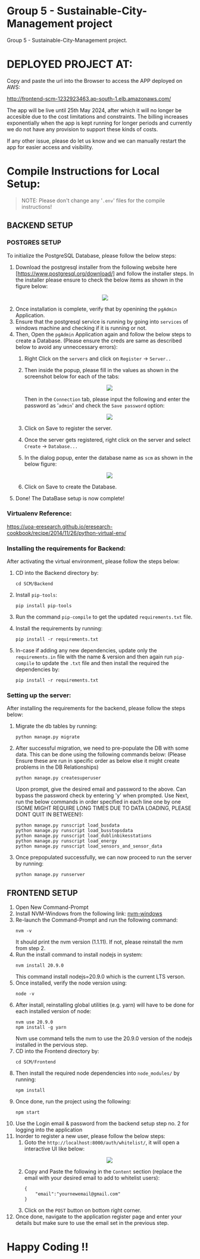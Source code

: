 # Group 5 - Sustainable-City-Management project

Group 5 - Sustainable-City-Management project. 

# DEPLOYED PROJECT AT:
Copy and paste the url into the Browser to access the APP deployed on AWS:

http://frontend-scm-1232923463.ap-south-1.elb.amazonaws.com/

The app will be live until 25th May 2024, after which it will no longer be accesible due to the cost limitations and constraints. The billing increases exponentially when the app is kept running for longer periods and currently we do not have any provision to support these kinds of costs.


If any other issue, please do let us know and we can manually restart the app for easier access and visibility.


# Compile Instructions for Local Setup:
> NOTE: Please don't change any '`.env`' files for the compile instructions!

## BACKEND SETUP

### POSTGRES SETUP
To initialize the PostgreSQL Database, please follow the below steps:

1. Download the postgresql installer from the following website here [https://www.postgresql.org/download/] and follow the installer steps. In the installer please ensure to check the below items as shown in the figure below:
    <figure align="center">
    <img src="https://i.postimg.cc/4yRYLvDZ/postgres-ss.png"/>
    </figure>
2. Once installation is complete, verify that by openining the `pgAdmin` Application.
3. Ensure that the postgresql service is running by going into `services` of windows machine and checking if it is running or not.
4. Then, Open the `pgAdmin` Application again and follow the below steps to create a Database. (Please ensure the creds are same as described below to avoid any unneccessary errors):
    1. Right Click on the `servers` and click on `Register` -> `Server..`
    2. Then inside the popup, please fill in the values as shown in the screenshot below for each of the tabs:
        <figure align="center">
        <img src="https://i.postimg.cc/0QRSFqSL/pgadmin1.png"/>
        </figure>

        Then in the `Connection` tab, please input the following and enter the password as '`admin`' and check the `Save password` option:

        <figure align="center">
        <img src="https://i.postimg.cc/HLCsCWS4/pgadmin2.png"/>
        </figure>
    3. Click on Save to register the server.
    4. Once the server gets registered, right click on the server and select `Create` -> `Database...`
    5. In the dialog popup, enter the database name as `scm` as shown in the below figure:
        <figure align="center">
        <img src="https://i.postimg.cc/htKQ9rnq/pgadmin3.png"/>
        </figure>
    6. Click on Save to create the Database.
5. Done! The DataBase setup is now complete!


### Virtualenv Reference: 
https://uoa-eresearch.github.io/eresearch-cookbook/recipe/2014/11/26/python-virtual-env/


### Installing the requirements for Backend:
After activating the virtual environment, please follow the steps below: 

1. CD into the Backend directory by:
    ```
    cd SCM/Backend
    ```

2. Install `pip-tools`:
    ```
    pip install pip-tools
    ```

3. Run the command `pip-compile` to get the updated `requirements.txt` file.

4. Install the requirements by running:
    ```
    pip install -r requirements.txt
    ```

5. In-case if adding any new dependencies, update only the `requirements.in` file with the name & version and then again run `pip-compile` to update the `.txt` file and then install the required the dependencies by:
    ```
    pip install -r requirements.txt
    ```

### Setting up the server:
After installing the requirements for the backend, please follow the steps below:

1. Migrate the db tables by running:
    ```
    python manage.py migrate
    ```

2. After successful migration, we need to pre-populate the DB with some data. This can be done using the following commands below: (Please Ensure these are run in specific order as below else it might create problems in the DB Relationships)
    ```
    python manage.py createsuperuser
    ```
    Upon prompt, give the desired email and password to the above. Can bypass the password check by entering 'y' when prompted.
    Use 
    Next, run the below commands in order specified in each line one by one (SOME MIGHT REQUIRE LONG TIMES DUE TO DATA LOADING, PLEASE DONT QUIT IN BETWEEN!):
    ```
    python manage.py runscript load_busdata
    python manage.py runscript load_busstopsdata
    python manage.py runscript load_dublinbikesstations
    python manage.py runscript load_energy
    python manage.py runscript load_sensors_and_sensor_data
    ```
3. Once prepopulated successfully, we can now proceed to run the server by running:
    ```
    python manage.py runserver
    ```

## FRONTEND SETUP

1. Open New Command-Prompt
2. Install NVM-Windows from the following link: [nvm-windows](https://github.com/coreybutler/nvm-windows)
3. Re-launch the Command-Prompt and run the following command:
    ```
    nvm -v
    ```
    It should print the nvm version (1.1.11). If not, please reinstall the nvm from step 2.
4. Run the install command to install nodejs in system:
    ```
    nvm install 20.9.0
    ```
    This command install nodejs=20.9.0 which is the current LTS verson.
5. Once installed, verify the node version using:
    ```
    node -v
    ```
6. After install, reinstalling global utilities (e.g. yarn) will have to be done for each installed version of node:
    ```
    nvm use 20.9.0
    npm install -g yarn
    ```
    Nvm use command tells the nvm to use the 20.9.0 version of the nodejs installed in the pervious step.
7. CD into the Frontend directory by:
    ```
    cd SCM/Frontend
    ```
8. Then install the required node dependencies into `node_modules/` by running:
    ```
    npm install
    ```
9. Once done, run the project using the following:
    ```
    npm start
    ```
10. Use the Login email & password from the backend setup step no. 2 for logging into the application
11. Inorder to register a new user, please follow the below steps:
    1. Goto the `http://localhost:8000/auth/whitelist/`, it will open a interactive UI like below:
        <figure align="center">
        <img src="https://i.postimg.cc/xd6mjFXd/whitelist.png"/>
        </figure>
    2. Copy and Paste the following in the `Content` section (replace the email with your desired email to add to whitelist users):
        ```
        {
            "email":"yournewemail@gmail.com"
        }
        ```
    3. Click on the `POST` button on bottom right corner.
12. Once done, navigate to the application register page and enter your details but make sure to use the email set in the previous step.

# Happy Coding !!
